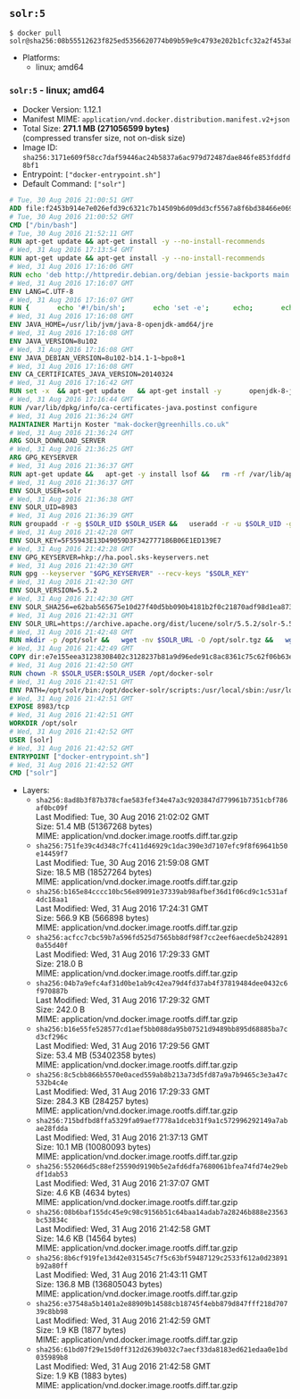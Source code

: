 ## `solr:5`

```console
$ docker pull solr@sha256:08b55512623f825ed5356620774b09b59e9c4793e202b1cfc32a2f453a88187e
```

-	Platforms:
	-	linux; amd64

### `solr:5` - linux; amd64

-	Docker Version: 1.12.1
-	Manifest MIME: `application/vnd.docker.distribution.manifest.v2+json`
-	Total Size: **271.1 MB (271056599 bytes)**  
	(compressed transfer size, not on-disk size)
-	Image ID: `sha256:3171e609f58cc7daf59446ac24b5837a6ac979d72487dae846fe853fddfd8bf1`
-	Entrypoint: `["docker-entrypoint.sh"]`
-	Default Command: `["solr"]`

```dockerfile
# Tue, 30 Aug 2016 21:00:51 GMT
ADD file:f2453b914e7e026efd39c6321c7b14509b6d09dd3cf5567a8f6bd38466e06954 in / 
# Tue, 30 Aug 2016 21:00:52 GMT
CMD ["/bin/bash"]
# Tue, 30 Aug 2016 21:52:11 GMT
RUN apt-get update && apt-get install -y --no-install-recommends 		ca-certificates 		curl 		wget 	&& rm -rf /var/lib/apt/lists/*
# Wed, 31 Aug 2016 17:13:54 GMT
RUN apt-get update && apt-get install -y --no-install-recommends 		bzip2 		unzip 		xz-utils 	&& rm -rf /var/lib/apt/lists/*
# Wed, 31 Aug 2016 17:16:06 GMT
RUN echo 'deb http://httpredir.debian.org/debian jessie-backports main' > /etc/apt/sources.list.d/jessie-backports.list
# Wed, 31 Aug 2016 17:16:07 GMT
ENV LANG=C.UTF-8
# Wed, 31 Aug 2016 17:16:07 GMT
RUN { 		echo '#!/bin/sh'; 		echo 'set -e'; 		echo; 		echo 'dirname "$(dirname "$(readlink -f "$(which javac || which java)")")"'; 	} > /usr/local/bin/docker-java-home 	&& chmod +x /usr/local/bin/docker-java-home
# Wed, 31 Aug 2016 17:16:08 GMT
ENV JAVA_HOME=/usr/lib/jvm/java-8-openjdk-amd64/jre
# Wed, 31 Aug 2016 17:16:08 GMT
ENV JAVA_VERSION=8u102
# Wed, 31 Aug 2016 17:16:08 GMT
ENV JAVA_DEBIAN_VERSION=8u102-b14.1-1~bpo8+1
# Wed, 31 Aug 2016 17:16:08 GMT
ENV CA_CERTIFICATES_JAVA_VERSION=20140324
# Wed, 31 Aug 2016 17:16:42 GMT
RUN set -x 	&& apt-get update 	&& apt-get install -y 		openjdk-8-jre-headless="$JAVA_DEBIAN_VERSION" 		ca-certificates-java="$CA_CERTIFICATES_JAVA_VERSION" 	&& rm -rf /var/lib/apt/lists/* 	&& [ "$JAVA_HOME" = "$(docker-java-home)" ]
# Wed, 31 Aug 2016 17:16:44 GMT
RUN /var/lib/dpkg/info/ca-certificates-java.postinst configure
# Wed, 31 Aug 2016 21:36:24 GMT
MAINTAINER Martijn Koster "mak-docker@greenhills.co.uk"
# Wed, 31 Aug 2016 21:36:24 GMT
ARG SOLR_DOWNLOAD_SERVER
# Wed, 31 Aug 2016 21:36:25 GMT
ARG GPG_KEYSERVER
# Wed, 31 Aug 2016 21:36:37 GMT
RUN apt-get update &&   apt-get -y install lsof &&   rm -rf /var/lib/apt/lists/*
# Wed, 31 Aug 2016 21:36:37 GMT
ENV SOLR_USER=solr
# Wed, 31 Aug 2016 21:36:38 GMT
ENV SOLR_UID=8983
# Wed, 31 Aug 2016 21:36:39 GMT
RUN groupadd -r -g $SOLR_UID $SOLR_USER &&   useradd -r -u $SOLR_UID -g $SOLR_USER $SOLR_USER
# Wed, 31 Aug 2016 21:42:28 GMT
ENV SOLR_KEY=5F55943E13D49059D3F342777186B06E1ED139E7
# Wed, 31 Aug 2016 21:42:28 GMT
ENV GPG_KEYSERVER=hkp://ha.pool.sks-keyservers.net
# Wed, 31 Aug 2016 21:42:30 GMT
RUN gpg --keyserver "$GPG_KEYSERVER" --recv-keys "$SOLR_KEY"
# Wed, 31 Aug 2016 21:42:30 GMT
ENV SOLR_VERSION=5.5.2
# Wed, 31 Aug 2016 21:42:30 GMT
ENV SOLR_SHA256=e62bab565675e10d27f40d5bb090b4181b2f0c21870adf98d1ea873ead7758e1
# Wed, 31 Aug 2016 21:42:31 GMT
ENV SOLR_URL=https://archive.apache.org/dist/lucene/solr/5.5.2/solr-5.5.2.tgz
# Wed, 31 Aug 2016 21:42:48 GMT
RUN mkdir -p /opt/solr &&   wget -nv $SOLR_URL -O /opt/solr.tgz &&   wget -nv $SOLR_URL.asc -O /opt/solr.tgz.asc &&   echo "$SOLR_SHA256 */opt/solr.tgz" | sha256sum -c - &&   (>&2 ls -l /opt/solr.tgz /opt/solr.tgz.asc) &&   gpg --batch --verify /opt/solr.tgz.asc /opt/solr.tgz &&   tar -C /opt/solr --extract --file /opt/solr.tgz --strip-components=1 &&   rm /opt/solr.tgz* &&   mkdir -p /opt/solr/server/solr/lib /opt/solr/server/solr/mycores &&   sed -i -e 's/#SOLR_PORT=8983/SOLR_PORT=8983/' /opt/solr/bin/solr.in.sh &&   sed -i -e '/-Dsolr.clustering.enabled=true/ a SOLR_OPTS="$SOLR_OPTS -Dsun.net.inetaddr.ttl=60 -Dsun.net.inetaddr.negative.ttl=60"' /opt/solr/bin/solr.in.sh &&   chown -R $SOLR_USER:$SOLR_USER /opt/solr &&   mkdir /docker-entrypoint-initdb.d /opt/docker-solr/
# Wed, 31 Aug 2016 21:42:49 GMT
COPY dir:e7e155eea31238308402c3128237b81a9d96ede91c8ac8361c75c62f06b63e9b in /opt/docker-solr/scripts 
# Wed, 31 Aug 2016 21:42:50 GMT
RUN chown -R $SOLR_USER:$SOLR_USER /opt/docker-solr
# Wed, 31 Aug 2016 21:42:51 GMT
ENV PATH=/opt/solr/bin:/opt/docker-solr/scripts:/usr/local/sbin:/usr/local/bin:/usr/sbin:/usr/bin:/sbin:/bin
# Wed, 31 Aug 2016 21:42:51 GMT
EXPOSE 8983/tcp
# Wed, 31 Aug 2016 21:42:51 GMT
WORKDIR /opt/solr
# Wed, 31 Aug 2016 21:42:52 GMT
USER [solr]
# Wed, 31 Aug 2016 21:42:52 GMT
ENTRYPOINT ["docker-entrypoint.sh"]
# Wed, 31 Aug 2016 21:42:52 GMT
CMD ["solr"]
```

-	Layers:
	-	`sha256:8ad8b3f87b378cfae583fef34e47a3c9203847d779961b7351cbf786af0bc09f`  
		Last Modified: Tue, 30 Aug 2016 21:02:02 GMT  
		Size: 51.4 MB (51367268 bytes)  
		MIME: application/vnd.docker.image.rootfs.diff.tar.gzip
	-	`sha256:751fe39c4d348c7fc411d46929c1dac390e3d7107efc9f8f69641b50e14459f7`  
		Last Modified: Tue, 30 Aug 2016 21:59:08 GMT  
		Size: 18.5 MB (18527264 bytes)  
		MIME: application/vnd.docker.image.rootfs.diff.tar.gzip
	-	`sha256:b165e84cccc10bc56e89091e37339ab98afbef36d1f06cd9c1c531af4dc18aa1`  
		Last Modified: Wed, 31 Aug 2016 17:24:31 GMT  
		Size: 566.9 KB (566898 bytes)  
		MIME: application/vnd.docker.image.rootfs.diff.tar.gzip
	-	`sha256:acfcc7cbc59b7a596fd525d7565bb8df98f7cc2eef6aecde5b2428910a55d40f`  
		Last Modified: Wed, 31 Aug 2016 17:29:33 GMT  
		Size: 218.0 B  
		MIME: application/vnd.docker.image.rootfs.diff.tar.gzip
	-	`sha256:04b7a9efc4af31d0be1ab9c42ea79d4fd37ab4f37819484dee0432c6f970887b`  
		Last Modified: Wed, 31 Aug 2016 17:29:32 GMT  
		Size: 242.0 B  
		MIME: application/vnd.docker.image.rootfs.diff.tar.gzip
	-	`sha256:b16e55fe528577cd1aef5bb088da95b07521d9489bb895d68885ba7cd3cf296c`  
		Last Modified: Wed, 31 Aug 2016 17:29:56 GMT  
		Size: 53.4 MB (53402358 bytes)  
		MIME: application/vnd.docker.image.rootfs.diff.tar.gzip
	-	`sha256:8c5cbb866b5570e0aced559ab8b213a73d5fd87a9a7b9465c3e3a47c532b4c4e`  
		Last Modified: Wed, 31 Aug 2016 17:29:33 GMT  
		Size: 284.3 KB (284257 bytes)  
		MIME: application/vnd.docker.image.rootfs.diff.tar.gzip
	-	`sha256:715bdfbd8ffa5329fa09aef7778a1dceb31f9a1c572996292149a7abae28fdda`  
		Last Modified: Wed, 31 Aug 2016 21:37:13 GMT  
		Size: 10.1 MB (10080093 bytes)  
		MIME: application/vnd.docker.image.rootfs.diff.tar.gzip
	-	`sha256:552066d5c88ef25590d9190b5e2afd6dfa7680061bfea74fd74e29ebdf1dab53`  
		Last Modified: Wed, 31 Aug 2016 21:37:07 GMT  
		Size: 4.6 KB (4634 bytes)  
		MIME: application/vnd.docker.image.rootfs.diff.tar.gzip
	-	`sha256:08b6baf155dc45e9c98c9156b51c64baa14adab7a28246b888e23563bc53834c`  
		Last Modified: Wed, 31 Aug 2016 21:42:58 GMT  
		Size: 14.6 KB (14564 bytes)  
		MIME: application/vnd.docker.image.rootfs.diff.tar.gzip
	-	`sha256:8b6cf919fe13d42e031545c7f5c63bf59487129c2533f612a0d23891b92a80ff`  
		Last Modified: Wed, 31 Aug 2016 21:43:11 GMT  
		Size: 136.8 MB (136805043 bytes)  
		MIME: application/vnd.docker.image.rootfs.diff.tar.gzip
	-	`sha256:e37548a5b1401a2e88909b14588cb18745f4ebb879d847fff218d70739c8bb98`  
		Last Modified: Wed, 31 Aug 2016 21:42:59 GMT  
		Size: 1.9 KB (1877 bytes)  
		MIME: application/vnd.docker.image.rootfs.diff.tar.gzip
	-	`sha256:61bd07f29e15d0ff312d2639b032c7aecf33da8183ed621edaa0e1bd035989b8`  
		Last Modified: Wed, 31 Aug 2016 21:42:58 GMT  
		Size: 1.9 KB (1883 bytes)  
		MIME: application/vnd.docker.image.rootfs.diff.tar.gzip
